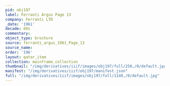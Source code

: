 ```yaml
---
pid: obj197
label: Ferranti Argus Page 13
company: Ferranti LTD
_date: '1961'
decade: 60s
commentary:
object_type: brochure
source: ferranti_argus_1961_Page_13
source_name:
order: '196'
layout: qatar_item
collection: mainframe_collection
thumbnail: "/img/derivatives/iiif/images/obj197/full/250,/0/default.jpg"
manifest: "/img/derivatives/iiif/obj197/manifest.json"
full: "/img/derivatives/iiif/images/obj197/full/1140,/0/default.jpg"
---
```

